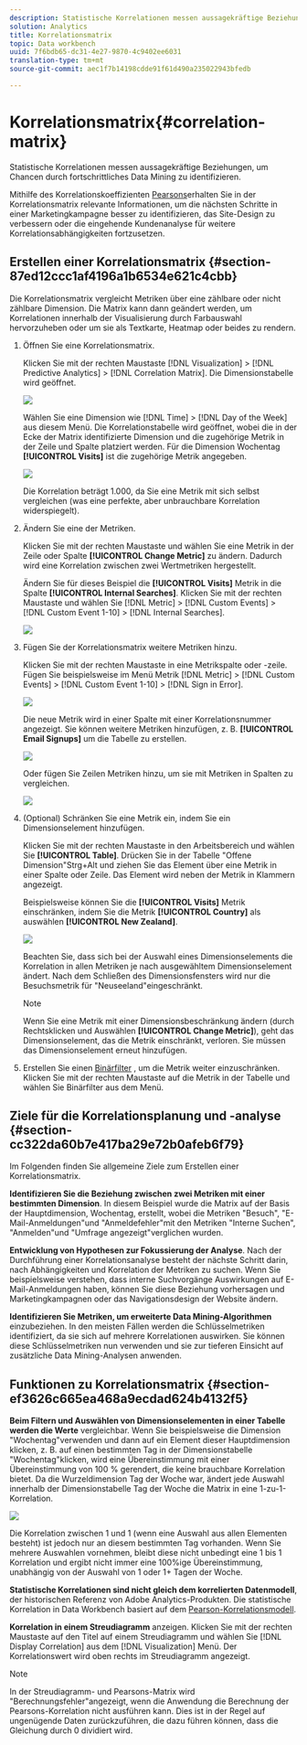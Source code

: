 ```yaml
---
description: Statistische Korrelationen messen aussagekräftige Beziehungen, um Chancen durch fortschrittliches Data Mining zu identifizieren.
solution: Analytics
title: Korrelationsmatrix
topic: Data workbench
uuid: 7f6bdb65-dc31-4e27-9870-4c9402ee6031
translation-type: tm+mt
source-git-commit: aec1f7b14198cdde91f61d490a235022943bfedb

---
```



# Korrelationsmatrix{#correlation-matrix}

Statistische Korrelationen messen aussagekräftige Beziehungen, um Chancen durch fortschrittliches Data Mining zu identifizieren.

Mithilfe des Korrelationskoeffizienten [Pearsons](../../../../home/c-get-started/c-analysis-vis/c-correlation-analysis/c-correlation-pearsons.md#concept-5996cb8c89fd4df5b47b7318e7a1d29c)erhalten Sie in der Korrelationsmatrix relevante Informationen, um die nächsten Schritte in einer Marketingkampagne besser zu identifizieren, das Site-Design zu verbessern oder die eingehende Kundenanalyse für weitere Korrelationsabhängigkeiten fortzusetzen.

## Erstellen einer Korrelationsmatrix {#section-87ed12ccc1af4196a1b6534e621c4cbb}

Die Korrelationsmatrix vergleicht Metriken über eine zählbare oder nicht zählbare Dimension. Die Matrix kann dann geändert werden, um Korrelationen innerhalb der Visualisierung durch Farbauswahl hervorzuheben oder um sie als Textkarte, Heatmap oder beides zu rendern.

1. Öffnen Sie eine Korrelationsmatrix.

   Klicken Sie mit der rechten Maustaste [!DNL Visualization] > [!DNL Predictive Analytics] > [!DNL Correlation Matrix]. Die Dimensionstabelle wird geöffnet.

   ![](assets/correlation_matrix_2.png)

   Wählen Sie eine Dimension wie [!DNL Time] > [!DNL Day of the Week] aus diesem Menü. Die Korrelationstabelle wird geöffnet, wobei die in der Ecke der Matrix identifizierte Dimension und die zugehörige Metrik in der Zeile und Spalte platziert werden. Für die Dimension Wochentag **[!UICONTROL Visits]** ist die zugehörige Metrik angegeben.

   ![](assets/correlation_matrix_1.png)

   Die Korrelation beträgt 1.000, da Sie eine Metrik mit sich selbst vergleichen (was eine perfekte, aber unbrauchbare Korrelation widerspiegelt).

1. Ändern Sie eine der Metriken.

   Klicken Sie mit der rechten Maustaste und wählen Sie eine Metrik in der Zeile oder Spalte **[!UICONTROL Change Metric]** zu ändern. Dadurch wird eine Korrelation zwischen zwei Wertmetriken hergestellt.

   Ändern Sie für dieses Beispiel die **[!UICONTROL Visits]** Metrik in die Spalte **[!UICONTROL Internal Searches]**. Klicken Sie mit der rechten Maustaste und wählen Sie [!DNL Metric] > [!DNL Custom Events] > [!DNL Custom Event 1-10] > [!DNL Internal Searches].

   ![](assets/correlation_matrix_change_metric.png)

1. Fügen Sie der Korrelationsmatrix weitere Metriken hinzu.

   Klicken Sie mit der rechten Maustaste in eine Metrikspalte oder -zeile. Fügen Sie beispielsweise im Menü Metrik [!DNL Metric] > [!DNL Custom Events] > [!DNL Custom Event 1-10] > [!DNL Sign in Error].

   ![](assets/correlation_matrix_11.png)

   Die neue Metrik wird in einer Spalte mit einer Korrelationsnummer angezeigt. Sie können weitere Metriken hinzufügen, z. B. **[!UICONTROL Email Signups]** um die Tabelle zu erstellen.

   ![](assets/correlation_matrix_6.png)

   Oder fügen Sie Zeilen Metriken hinzu, um sie mit Metriken in Spalten zu vergleichen.

   ![](assets/correlation_matrix_add_metric.png)

1. (Optional) Schränken Sie eine Metrik ein, indem Sie ein Dimensionselement hinzufügen.

   Klicken Sie mit der rechten Maustaste in den Arbeitsbereich und wählen Sie **[!UICONTROL Table]**. Drücken Sie in der Tabelle &quot;Offene Dimension&quot;Strg+Alt und ziehen Sie das Element über eine Metrik in einer Spalte oder Zeile. Das Element wird neben der Metrik in Klammern angezeigt.

   Beispielsweise können Sie die **[!UICONTROL Visits]** Metrik einschränken, indem Sie die Metrik **[!UICONTROL Country]** als auswählen **[!UICONTROL New Zealand]**.

   ![](assets/correlation_matrix_dim_element.png)

   Beachten Sie, dass sich bei der Auswahl eines Dimensionselements die Korrelation in allen Metriken je nach ausgewähltem Dimensionselement ändert. Nach dem Schließen des Dimensionsfensters wird nur die Besuchsmetrik für &quot;Neuseeland&quot;eingeschränkt.

   >[!NOTE]
   >
   >Wenn Sie eine Metrik mit einer Dimensionsbeschränkung ändern (durch Rechtsklicken und Auswählen **[!UICONTROL Change Metric]**), geht das Dimensionselement, das die Metrik einschränkt, verloren. Sie müssen das Dimensionselement erneut hinzufügen.

1. Erstellen Sie einen [Binärfilter](../../../../home/c-get-started/c-analysis-vis/c-correlation-analysis/c-correlation-binary-filter.md#concept-24e1daff43c540f69019f236976da31c) , um die Metrik weiter einzuschränken. Klicken Sie mit der rechten Maustaste auf die Metrik in der Tabelle und wählen Sie Binärfilter aus dem Menü.

## Ziele für die Korrelationsplanung und -analyse {#section-cc322da60b7e417ba29e72b0afeb6f79}

Im Folgenden finden Sie allgemeine Ziele zum Erstellen einer Korrelationsmatrix.

**Identifizieren Sie die Beziehung zwischen zwei Metriken mit einer bestimmten Dimension**. In diesem Beispiel wurde die Matrix auf der Basis der Hauptdimension, Wochentag, erstellt, wobei die Metriken &quot;Besuch&quot;, &quot;E-Mail-Anmeldungen&quot;und &quot;Anmeldefehler&quot;mit den Metriken &quot;Interne Suchen&quot;, &quot;Anmelden&quot;und &quot;Umfrage angezeigt&quot;verglichen wurden.

**Entwicklung von Hypothesen zur Fokussierung der Analyse**. Nach der Durchführung einer Korrelationsanalyse besteht der nächste Schritt darin, nach Abhängigkeiten und Korrelation der Metriken zu suchen. Wenn Sie beispielsweise verstehen, dass interne Suchvorgänge Auswirkungen auf E-Mail-Anmeldungen haben, können Sie diese Beziehung vorhersagen und Marketingkampagnen oder das Navigationsdesign der Website ändern.

**Identifizieren Sie Metriken, um erweiterte Data Mining-Algorithmen** einzubeziehen. In den meisten Fällen werden die Schlüsselmetriken identifiziert, da sie sich auf mehrere Korrelationen auswirken. Sie können diese Schlüsselmetriken nun verwenden und sie zur tieferen Einsicht auf zusätzliche Data Mining-Analysen anwenden.

## Funktionen zu Korrelationsmatrix {#section-ef3626c665ea468a9ecdad624b4132f5}

**Beim Filtern und Auswählen von Dimensionselementen in einer Tabelle werden die Werte** vergleichbar. Wenn Sie beispielsweise die Dimension &quot;Wochentag&quot;verwenden und dann auf ein Element dieser Hauptdimension klicken, z. B. auf einen bestimmten Tag in der Dimensionstabelle &quot;Wochentag&quot;klicken, wird eine Übereinstimmung mit einer Übereinstimmung von 100 % gerendert, die keine brauchbare Korrelation bietet. Da die Wurzeldimension Tag der Woche war, ändert jede Auswahl innerhalb der Dimensionstabelle Tag der Woche die Matrix in eine 1-zu-1-Korrelation.

![](assets/correlation_matrix_10.png)

Die Korrelation zwischen 1 und 1 (wenn eine Auswahl aus allen Elementen besteht) ist jedoch nur an diesem bestimmten Tag vorhanden. Wenn Sie mehrere Auswahlen vornehmen, bleibt diese nicht unbedingt eine 1 bis 1 Korrelation und ergibt nicht immer eine 100%ige Übereinstimmung, unabhängig von der Auswahl von 1 oder 1+ Tagen der Woche.

**Statistische Korrelationen sind nicht gleich dem korrelierten Datenmodell**, der historischen Referenz von Adobe Analytics-Produkten. Die statistische Korrelation in Data Workbench basiert auf dem [Pearson-Korrelationsmodell](../../../../home/c-get-started/c-analysis-vis/c-correlation-analysis/c-correlation-pearsons.md#concept-5996cb8c89fd4df5b47b7318e7a1d29c).

**Korrelation in einem Streudiagramm** anzeigen. Klicken Sie mit der rechten Maustaste auf den Titel auf einem Streudiagramm und wählen Sie [!DNL Display Correlation] aus dem [!DNL Visualization] Menü. Der Korrelationswert wird oben rechts im Streudiagramm angezeigt.

>[!NOTE]
>
>In der Streudiagramm- und Pearsons-Matrix wird &quot;Berechnungsfehler&quot;angezeigt, wenn die Anwendung die Berechnung der Pearsons-Korrelation nicht ausführen kann. Dies ist in der Regel auf ungenügende Daten zurückzuführen, die dazu führen können, dass die Gleichung durch 0 dividiert wird.
